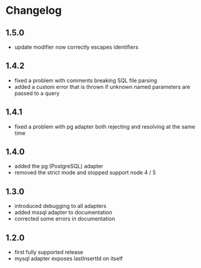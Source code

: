 # Changelog

## 1.5.0

- update modifier now correctly escapes identifiers

## 1.4.2

- fixed a problem with comments breaking SQL file parsing
- added a custom error that is thrown if unknown named parameters are passed to a query

## 1.4.1

- fixed a problem with pg adapter both rejecting and resolving at the same time

## 1.4.0

- added the pg (PostgreSQL) adapter
- removed the strict mode and stopped support node 4 / 5

## 1.3.0

- introduced debugging to all adapters
- added mssql adapter to documentation
- corrected some errors in documentation

## 1.2.0

- first fully supported release
- mysql adapter exposes lastInsertId on itself